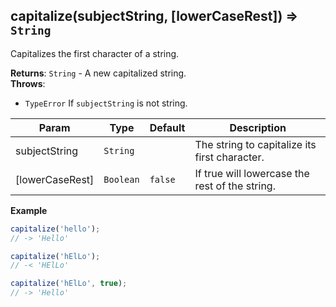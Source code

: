 <a name="capitalize"></a>

## capitalize(subjectString, [lowerCaseRest]) ⇒ <code>String</code>
Capitalizes the first character of a string.

**Returns**: <code>String</code> - A new capitalized string.  
**Throws**:

- <code>TypeError</code> If `subjectString` is not string.


| Param | Type | Default | Description |
| --- | --- | --- | --- |
| subjectString | <code>String</code> |  | The string to capitalize its first character. |
| [lowerCaseRest] | <code>Boolean</code> | <code>false</code> | If true will lowercase the rest of the string. |

**Example**  
```js
capitalize('hello');
// -> 'Hello'

capitalize('hElLo');
// -< 'HElLo'

capitalize('hElLo', true);
// -> 'Hello'
```
